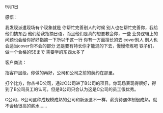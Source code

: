9月1日

感悟：

我发现派遣现场有个现象就是 你帮忙完善别人的时候 别人也在帮忙完善你，我给他们搞东西 他们给我指摘日语，而且他们是真的想要教会你，一些 业务逻辑上的问题也会给你好好指摘一下所以干这一行 你有一方面擅长的去 cover别人 别人也会适当cover你不会的部分 还是要有特长你才能混的下去，慢慢修炼吧 铁子们，做一个合格的SEまで 需要学的东西太多了

客户商流：

指客户层级，你做的再好，公司和公司之前的契约在那里。

打个比方，你丛书D公司，通过C公司进了B公司的项目。你现场表现得很好，得到了B公司员工的认可。但是B公司只会认为这是C公司的员工很优秀。

C公司，B公司这种成规模成熟的公司和新派遣不一样，薪资待遇体制很成熟。就不会给很高的薪水……